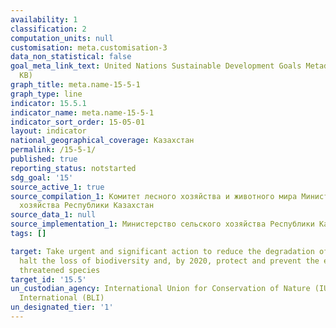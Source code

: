 ```yaml
---
availability: 1
classification: 2
computation_units: null
customisation: meta.customisation-3
data_non_statistical: false
goal_meta_link_text: United Nations Sustainable Development Goals Metadata (PDF 440
  KB)
graph_title: meta.name-15-5-1
graph_type: line
indicator: 15.5.1
indicator_name: meta.name-15-5-1
indicator_sort_order: 15-05-01
layout: indicator
national_geographical_coverage: Казахстан
permalink: /15-5-1/
published: true
reporting_status: notstarted
sdg_goal: '15'
source_active_1: true
source_compilation_1: Комитет лесного хозяйства и животного мира Министерство сельского
  хозяйства Республики Казахстан
source_data_1: null
source_implementation_1: Министерство сельского хозяйства Республики Казахстан
tags: []

target: Take urgent and significant action to reduce the degradation of natural habitats,
  halt the loss of biodiversity and, by 2020, protect and prevent the extinction of
  threatened species
target_id: '15.5'
un_custodian_agency: International Union for Conservation of Nature (IUCN) BirdLife
  International (BLI)
un_designated_tier: '1'
---
```

